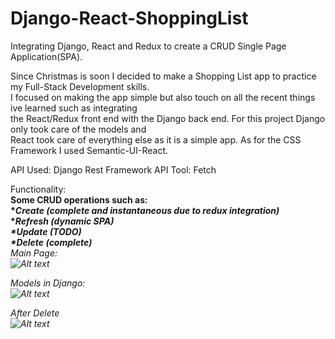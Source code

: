 # Django-React-ShoppingList
Integrating Django, React and Redux to create a CRUD Single Page Application(SPA).

Since Christmas is soon I decided to make a Shopping List app to practice my Full-Stack Development skills.</br>
I focused on making the app simple but also touch on all the recent things ive learned such as integrating</br>
the React/Redux front end with the Django back end. For this project Django only took care of the models and</br>
React took care of everything else as it is a simple app. As for the CSS Framework I used Semantic-UI-React.

API Used: Django Rest Framework
API Tool: Fetch

Functionality:
</br>
<b>Some CRUD operations such as:
 </br>
  *<i>Create (complete and instantaneous due to redux integration)</i>
  </br>
  *<i>Refresh (dynamic SPA)<i> 
 </br>
  *<i>Update (TODO)</i>
 </br>
  *<i>Delete (complete)</i></b>
  </br>
Main Page:
 </br>
![Alt text](https://github.com/DanielLopezCS/Django-React-ShoppingList/blob/version-FINAL/thumbnails/MainPage.png "Shopping List SPA")

Models in Django:
</br>
![Alt text](https://github.com/DanielLopezCS/Django-React-ShoppingList/blob/version-FINAL/thumbnails/DjangoModels.png "Django Powered Database")

After Delete
</br>
![Alt text](https://github.com/DanielLopezCS/Django-React-ShoppingList/blob/version-FINAL/thumbnails/AfterDelete.png "After Delete")
